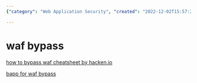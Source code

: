 ```yaml
---
{"category": "Web Application Security", "created": "2022-12-02T15:57:21+08:00", "date": "2022-12-02 15:57:21", "description": "Learn how to bypass Web Application Firewalls (WAFs) with the help of a guide available at hacken.io/discover and a tool called bapp for WAF bypass. The bapp tool is also available in the PortSwigger store.", "modified": "2022-12-02T15:57:50+08:00", "tags": ["WAF", "bypass", "Web Application Firewalls", "bapp", "hacken.io", "PortSwigger Store", "guide"], "title": "Bypassing Web Application Firewalls With Bapp: A Comprehensive Guide"}

---
```


# waf bypass

[how to bypass waf cheatsheet by hacken.io](https://hacken.io/discover/how-to-bypass-waf-hackenproof-cheat-sheet/)

[bapp for waf bypass](https://portswigger.net/bappstore/ae2611da3bbc4687953a1f4ba6a4e04c)
